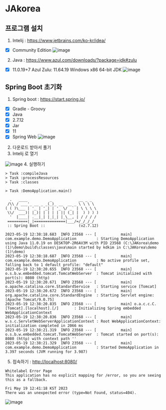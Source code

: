 # JAkorea

## 프로그램 설치
1. Intelij : https://www.jetbrains.com/ko-kr/idea/
- [X] Community Edition
![image](https://github.com/kdkim2000/JAkorea/assets/26553219/f1c4bb55-e80d-4067-a5eb-0cd4b4774ef9)


2. Java : https://www.azul.com/downloads/?package=jdk#zulu
- [X]  11.0.19+7 Azul Zulu: 11.64.19 Windows x86 64-bit JDK
![image](https://github.com/kdkim2000/JAkorea/assets/26553219/22999e84-237a-4108-8111-4a9824ebec22)

## Spring Boot 초기화
1. Spring boot : https://start.spring.io/
- [X] Gradle - Groovy
- [X] Java
- [X] 2.7.12
- [X] Jar
- [X] 11
- [X] Spring Web
![image](https://github.com/kdkim2000/JAkorea/assets/26553219/79432eba-59eb-4473-b28c-bea11a2b1cf3)

2. 다운로드 받아서 풀기
3. Intelij 로 열기

![image](https://github.com/kdkim2000/JAkorea/assets/26553219/c6f72cf8-34d3-45c4-b626-5550c2bbf43b)
4. 실행하기

```
> Task :compileJava
> Task :processResources
> Task :classes

> Task :DemoApplication.main()

  .   ____          _            __ _ _
 /\\ / ___'_ __ _ _(_)_ __  __ _ \ \ \ \
( ( )\___ | '_ | '_| | '_ \/ _` | \ \ \ \
 \\/  ___)| |_)| | | | | || (_| |  ) ) ) )
  '  |____| .__|_| |_|_| |_\__, | / / / /
 =========|_|==============|___/=/_/_/_/
 :: Spring Boot ::               (v2.7.12)

2023-05-19 12:38:18.683  INFO 23568 --- [           main] com.example.demo.DemoApplication         : Starting DemoApplication using Java 11.0.19 on DESKTOP-2R6AV3M with PID 23568 (C:\JAKorea\demo (1)\demo\build\classes\java\main started by kdkim in C:\JAKorea\demo (1)\demo)
2023-05-19 12:38:18.687  INFO 23568 --- [           main] com.example.demo.DemoApplication         : No active profile set, falling back to 1 default profile: "default"
2023-05-19 12:38:20.655  INFO 23568 --- [           main] o.s.b.w.embedded.tomcat.TomcatWebServer  : Tomcat initialized with port(s): 8080 (http)
2023-05-19 12:38:20.671  INFO 23568 --- [           main] o.apache.catalina.core.StandardService   : Starting service [Tomcat]
2023-05-19 12:38:20.672  INFO 23568 --- [           main] org.apache.catalina.core.StandardEngine  : Starting Servlet engine: [Apache Tomcat/9.0.75]
2023-05-19 12:38:20.835  INFO 23568 --- [           main] o.a.c.c.C.[Tomcat].[localhost].[/]       : Initializing Spring embedded WebApplicationContext
2023-05-19 12:38:20.836  INFO 23568 --- [           main] w.s.c.ServletWebServerApplicationContext : Root WebApplicationContext: initialization completed in 2066 ms
2023-05-19 12:38:21.319  INFO 23568 --- [           main] o.s.b.w.embedded.tomcat.TomcatWebServer  : Tomcat started on port(s): 8080 (http) with context path ''
2023-05-19 12:38:21.329  INFO 23568 --- [           main] com.example.demo.DemoApplication         : Started DemoApplication in 3.397 seconds (JVM running for 3.987)
```

5. 접속하기 : [http://localhost:8080/](http://localhost:8080/)
```
Whitelabel Error Page
This application has no explicit mapping for /error, so you are seeing this as a fallback.

Fri May 19 12:41:18 KST 2023
There was an unexpected error (type=Not Found, status=404).
```
![image](https://github.com/kdkim2000/JAkorea/assets/26553219/28c9913a-88cb-4083-8c34-4a321f0a152b)
